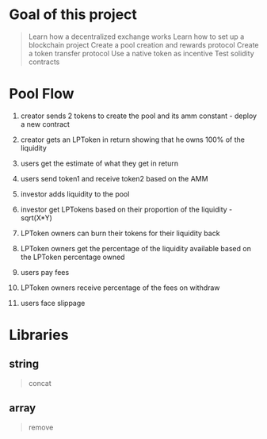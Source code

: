 # Goal of this project

> Learn how a decentralized exchange works
> Learn how to set up a blockchain project
> Create a pool creation and rewards protocol
> Create a token transfer protocol
> Use a native token as incentive
> Test solidity contracts

# Pool Flow

1. creator sends 2 tokens to create the pool and its amm constant - deploy a new contract
2. creator gets an LPToken in return showing that he owns 100% of the liquidity

3. users get the estimate of what they get in return
4. users send token1 and receive token2 based on the AMM

5. investor adds liquidity to the pool
6. investor get LPTokens based on their proportion of the liquidity - sqrt(X\*Y)

7. LPToken owners can burn their tokens for their liquidity back
8. LPToken owners get the percentage of the liquidity available based on the LPToken percentage owned

9. users pay fees
10. LPToken owners receive percentage of the fees on withdraw

11. users face slippage

# Libraries

## string

> concat

## array

> remove
